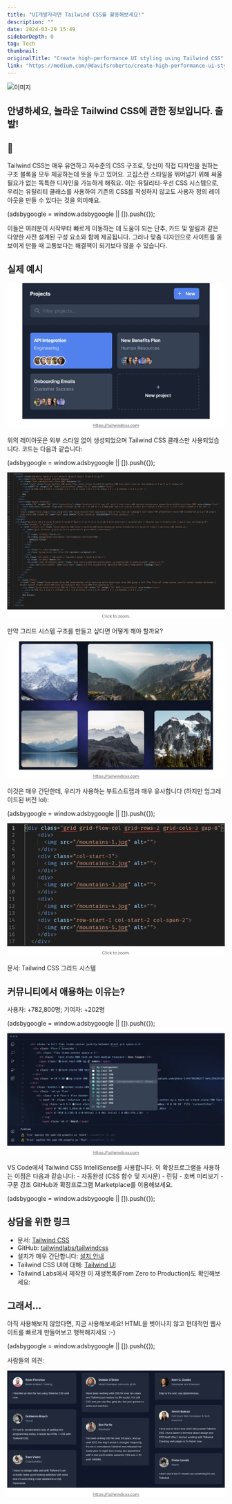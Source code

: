 ```yaml
---
title: "UI개발자라면 Tailwind CSS를 활용해보세요!"
description: ""
date: 2024-03-29 15:49
sidebarDepth: 0
tag: Tech
thumbnail:
originalTitle: "Create high-performance UI styling using Tailwind CSS"
link: "https://medium.com/@davifsroberto/create-high-performance-ui-styling-using-tailwind-css-fd00c4822e61"
---
```


![이미지](https://miro.medium.com/v2/resize:fit:1200/1*0Ot5cb7Kn20xwRVwXhc5Rw.gif)

## 안녕하세요, 놀라운 Tailwind CSS에 관한 정보입니다. 출발!

## 🤔

Tailwind CSS는 매우 유연하고 저수준의 CSS 구조로, 당신이 직접 디자인을 원하는 구조 블록을 모두 제공하는데 뜻을 두고 있어요. 고집스런 스타일을 뛰어넘기 위해 싸울 필요가 없는 독특한 디자인을 가능하게 해줘요. 이는 유틸리티-우선 CSS 시스템으로, 우리는 유틸리티 클래스를 사용하여 기존의 CSS를 작성하지 않고도 사용자 정의 레이아웃을 만들 수 있다는 것을 의미해요.

<!-- ui-log 수평형 -->

<ins class="adsbygoogle"
  style="display:block"
  data-ad-client="ca-pub-4877378276818686"
  data-ad-slot="9743150776"
  data-ad-format="auto"
  data-full-width-responsive="true"></ins>
<component is="script">
(adsbygoogle = window.adsbygoogle || []).push({});
</component>

이들은 여러분이 시작부터 빠르게 이동하는 데 도움이 되는 단추, 카드 및 알림과 같은 다양한 사전 설계된 구성 요소와 함께 제공됩니다. 그러나 맞춤 디자인으로 사이트를 돋보이게 만들 때 고통보다는 해결책이 되기보다 많을 수 있습니다.

## 실제 예시

![이미지](./img/Createhigh-performanceUIstylingusingTailwindCSS_1.png)

위의 레이아웃은 외부 스타일 없이 생성되었으며 Tailwind CSS 클래스만 사용되었습니다. 코드는 다음과 같습니다:

<!-- ui-log 수평형 -->

<ins class="adsbygoogle"
  style="display:block"
  data-ad-client="ca-pub-4877378276818686"
  data-ad-slot="9743150776"
  data-ad-format="auto"
  data-full-width-responsive="true"></ins>
<component is="script">
(adsbygoogle = window.adsbygoogle || []).push({});
</component>

<img src="./img/Createhigh-performanceUIstylingusingTailwindCSS_2.png" />

만약 그리드 시스템 구조를 만들고 싶다면 어떻게 해야 할까요?

<img src="./img/Createhigh-performanceUIstylingusingTailwindCSS_3.png" />

이것은 매우 간단한데, 우리가 사용하는 부트스트랩과 매우 유사합니다 (하지만 업그레이드된 버전 lol):

<!-- ui-log 수평형 -->

<ins class="adsbygoogle"
  style="display:block"
  data-ad-client="ca-pub-4877378276818686"
  data-ad-slot="9743150776"
  data-ad-format="auto"
  data-full-width-responsive="true"></ins>
<component is="script">
(adsbygoogle = window.adsbygoogle || []).push({});
</component>

![이미지](./img/Createhigh-performanceUIstylingusingTailwindCSS_4.png)

문서: Tailwind CSS 그리드 시스템

## 커뮤니티에서 애용하는 이유는?

사용자: +782,800명; 기여자: +202명

<!-- ui-log 수평형 -->

<ins class="adsbygoogle"
  style="display:block"
  data-ad-client="ca-pub-4877378276818686"
  data-ad-slot="9743150776"
  data-ad-format="auto"
  data-full-width-responsive="true"></ins>
<component is="script">
(adsbygoogle = window.adsbygoogle || []).push({});
</component>




<img src="./img/Createhigh-performanceUIstylingusingTailwindCSS_7.png" />

VS Code에서 Tailwind CSS IntelliSense를 사용합니다. 이 확장프로그램을 사용하는 이점은 다음과 같습니다: - 자동완성 (CSS 함수 및 지시문) -
린팅 - 호버 미리보기 - 구문 강조 GitHub과 확장프로그램 Marketplace를 이용해보세요.

<!-- ui-log 수평형 -->

<ins class="adsbygoogle"
  style="display:block"
  data-ad-client="ca-pub-4877378276818686"
  data-ad-slot="9743150776"
  data-ad-format="auto"
  data-full-width-responsive="true"></ins>
<component is="script">
(adsbygoogle = window.adsbygoogle || []).push({});
</component>

## 상담을 위한 링크

- 문서: [Tailwind CSS](https://tailwindcss.com)
- GitHub: [tailwindlabs/tailwindcss](https://github.com/tailwindlabs/tailwindcss)
- 설치가 매우 간단합니다: [설치 안내](https://tailwindcss.com/docs/installation)
- Tailwind CSS UI에 대해: [Tailwind UI](https://tailwindui.com)
- Tailwind Labs에서 제작한 이 재생목록(From Zero to Production)도 확인해보세요:

## 그래서...

아직 사용해보지 않았다면, 지금 사용해보세요!
HTML을 벗어나지 않고 현대적인 웹사이트를 빠르게 만들어보고 행복해지세요 :-)

<!-- ui-log 수평형 -->

<ins class="adsbygoogle"
  style="display:block"
  data-ad-client="ca-pub-4877378276818686"
  data-ad-slot="9743150776"
  data-ad-format="auto"
  data-full-width-responsive="true"></ins>
<component is="script">
(adsbygoogle = window.adsbygoogle || []).push({});
</component>

사람들의 의견:

![Opinion](./img/Createhigh-performanceUIstylingusingTailwindCSS_8.png)
